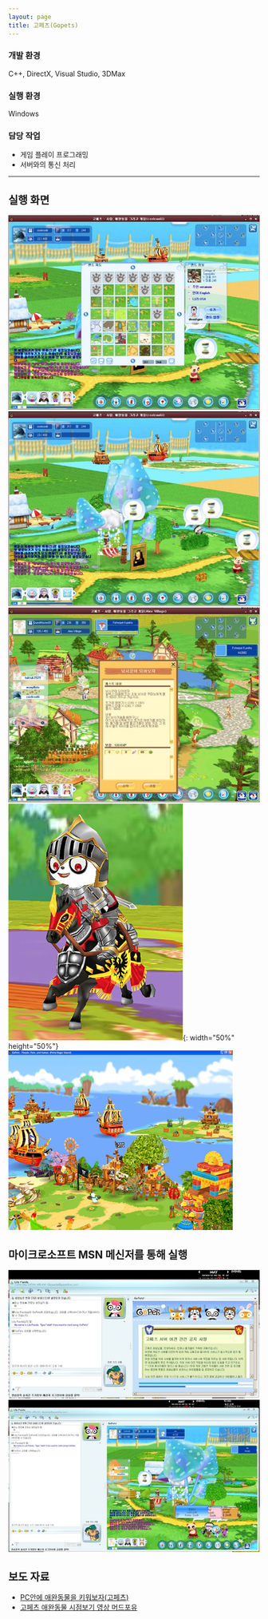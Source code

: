 ```yaml
---
layout: page
title: 고페츠(Gopets)
---
```


### 개발 환경
C++, DirectX, Visual Studio, 3DMax  

### 실행 환경
Windows  

### 담당 작업
* 게임 플레이 프로그래밍
* 서버와의 통신 처리

---

## 실행 화면
![image](/assets/images/games/gopets/1.png)
![image](/assets/images/games/gopets/2.png)
![image](/assets/images/games/gopets/3.png)
![image](/assets/images/games/gopets/4.png){: width="50%" height="50%"}
![image](/assets/images/games/gopets/4_1.jpg)

## 마이크로소프트 MSN 메신저를 통해 실행
![image](/assets/images/games/gopets/5.jpg)
![image](/assets/images/games/gopets/6.jpg)

## 보도 자료
* [PC안에 애완동물을 키워보자(고페츠)](https://www.gamemeca.com/view.php?gid=121339)
* [고페츠 애완동물 시점보기 영상 머드포유](https://www.youtube.com/watch?v=-ExBa5yC1PI)